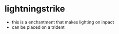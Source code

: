 # lightningstrike
- this is a enchantment that makes lighting on inpact
- can be placed on a trident